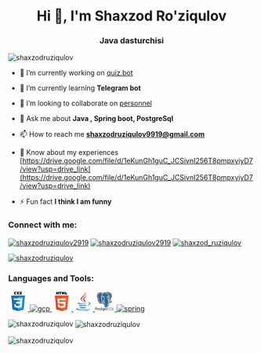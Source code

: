 <h1 align="center">Hi 👋, I'm Shaxzod Ro'ziqulov</h1>
<h3 align="center">Java dasturchisi</h3>

<p align="left"> <img src="https://komarev.com/ghpvc/?username=shaxzodruziqulov&label=Profile%20views&color=0e75b6&style=flat" alt="shaxzodruziqulov" /> </p>


- 🔭 I’m currently working on [quiz.bot](https://github.com/ShaxzodRuziqulov/quiz.bot)

- 🌱 I’m currently learning **Telegram bot**

- 👯 I’m looking to collaborate on [personnel](https://github.com/ShaxzodRuziqulov/personnel)

- 💬 Ask me about **Java , Spring boot, PostgreSql**

- 📫 How to reach me **shaxzodruziqulov9919@gmail.com**

- 📄 Know about my experiences [https://drive.google.com/file/d/1eKunGh1guC_JCSivnI256T8pmpxyiyD7/view?usp=drive_link](https://drive.google.com/file/d/1eKunGh1guC_JCSivnI256T8pmpxyiyD7/view?usp=drive_link)

- ⚡ Fun fact **I think I am funny**

<h3 align="left">Connect with me:</h3>
<p align="left">
<a href="https://linkedin.com/in/shaxzodruziqulov" target="blank"><img align="center" src="https://raw.githubusercontent.com/rahuldkjain/github-profile-readme-generator/master/src/images/icons/Social/linked-in-alt.svg" alt="shaxzodruziqulov2919" height="30" width="40" /></a>
<a href="https://fb.com/shaxzodruziqulov2919" target="blank"><img align="center" src="https://raw.githubusercontent.com/rahuldkjain/github-profile-readme-generator/master/src/images/icons/Social/facebook.svg" alt="shaxzodruziqulov2919" height="30" width="40" /></a>
<a href="https://instagram.com/shaxzod_ruziqulov" target="blank"><img align="center" src="https://raw.githubusercontent.com/rahuldkjain/github-profile-readme-generator/master/src/images/icons/Social/instagram.svg" alt="shaxzod_ruziqulov" height="30" width="40" /></a>
</p>

<p align="left"> <a href="https://github.com/ryo-ma/github-profile-trophy"><img src="https://github-profile-trophy.vercel.app/?username=shaxzodruziqulov" alt="shaxzodruziqulov" /></a> </p>
<h3 align="left">Languages and Tools:</h3>
<p align="left"> <a href="https://www.w3schools.com/css/" target="_blank" rel="noreferrer"> <img src="https://raw.githubusercontent.com/devicons/devicon/master/icons/css3/css3-original-wordmark.svg" alt="css3" width="40" height="40"/> </a> <a href="https://cloud.google.com" target="_blank" rel="noreferrer"> <img src="https://www.vectorlogo.zone/logos/google_cloud/google_cloud-icon.svg" alt="gcp" width="40" height="40"/> </a> <a href="https://www.w3.org/html/" target="_blank" rel="noreferrer"> <img src="https://raw.githubusercontent.com/devicons/devicon/master/icons/html5/html5-original-wordmark.svg" alt="html5" width="40" height="40"/> </a> <a href="https://www.java.com" target="_blank" rel="noreferrer"> <img src="https://raw.githubusercontent.com/devicons/devicon/master/icons/java/java-original.svg" alt="java" width="40" height="40"/> </a> <a href="https://www.postgresql.org" target="_blank" rel="noreferrer"> <img src="https://raw.githubusercontent.com/devicons/devicon/master/icons/postgresql/postgresql-original-wordmark.svg" alt="postgresql" width="40" height="40"/> </a> <a href="https://spring.io/" target="_blank" rel="noreferrer"> <img src="https://www.vectorlogo.zone/logos/springio/springio-icon.svg" alt="spring" width="40" height="40"/> </a> </p>

<p><img align="left" src="https://github-readme-stats.vercel.app/api/top-langs?username=shaxzodruziqulov&show_icons=true&locale=en&layout=compact" alt="shaxzodruziqulov" /></p>

<p>&nbsp;<img align="center" src="https://github-readme-stats.vercel.app/api?username=shaxzodruziqulov&show_icons=true&locale=en" alt="shaxzodruziqulov" /></p>

<p><img align="center" src="https://github-readme-streak-stats.herokuapp.com/?user=shaxzodruziqulov&" alt="shaxzodruziqulov" /></p>
